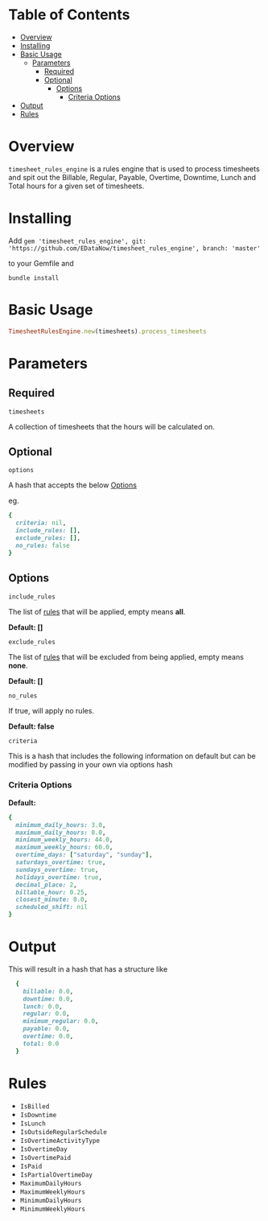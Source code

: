 # Table of Contents
- [Overview](#overview)
- [Installing](#installing)
- [Basic Usage](#basic-usage)
  - [Parameters](#parameters)
    - [Required](#required)
    - [Optional](#optional)
      - [Options](#options)
        - [Criteria Options](#criteria-options)
- [Output](#output)
- [Rules](#rules)

# Overview
`timesheet_rules_engine` is a rules engine that is used to process timesheets and spit out the Billable, Regular, Payable, Overtime, Downtime, Lunch and Total hours for a given set of timesheets.

# Installing
Add
`gem 'timesheet_rules_engine', git: 'https://github.com/EDataNow/timesheet_rules_engine', branch: 'master'`

to your Gemfile and

`bundle install`

# Basic Usage

```ruby
TimesheetRulesEngine.new(timesheets).process_timesheets
```

# Parameters

## Required
`timesheets`

A collection of timesheets that the hours will be calculated on.

## Optional

`options`

A hash that accepts the below [Options](#options)

eg.

```ruby
{
  criteria: nil,
  include_rules: [],
  exclude_rules: [],
  no_rules: false
}
```

## Options

`include_rules`

The list of [rules](#rules) that will be applied, empty means **all**.

**Default: []**

`exclude_rules`

The list of [rules](#rules) that will be excluded from being applied, empty means **none**.

**Default: []**

`no_rules`

If true, will apply no rules.

**Default: false**

`criteria`

This is a hash that includes the following information on default but can be modified by passing in your own via options hash

### Criteria Options

**Default:**
```ruby
{
  minimum_daily_hours: 3.0,
  maximum_daily_hours: 8.0,
  minimum_weekly_hours: 44.0,
  maximum_weekly_hours: 60.0,
  overtime_days: ["saturday", "sunday"],
  saturdays_overtime: true,
  sundays_overtime: true,
  holidays_overtime: true,
  decimal_place: 2,
  billable_hour: 0.25,
  closest_minute: 8.0,
  scheduled_shift: nil
}
```

# Output

This will result in a hash that has a structure like

```ruby
  {
    billable: 0.0,
    downtime: 0.0,
    lunch: 0.0,
    regular: 0.0,
    minimum_regular: 0.0,
    payable: 0.0,
    overtime: 0.0,
    total: 0.0
  }
```

# Rules

- `IsBilled`
- `IsDowntime`
- `IsLunch`
- `IsOutsideRegularSchedule`
- `IsOvertimeActivityType`
- `IsOvertimeDay`
- `IsOvertimePaid`
- `IsPaid`
- `IsPartialOvertimeDay`
- `MaximumDailyHours`
- `MaximumWeeklyHours`
- `MinimumDailyHours`
- `MinimumWeeklyHours`
